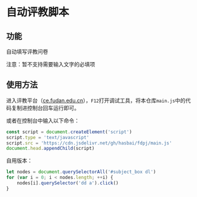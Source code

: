 # 自动评教脚本

## 功能

自动填写评教问卷

注意：暂不支持需要输入文字的必填项

## 使用方法

进入评教平台（[ce.fudan.edu.cn](http://ce.fudan.edu.cn)），`F12`打开调试工具，将本仓库`main.js`中的代码复制进控制台回车运行即可。

或者在控制台中输入以下命令：

```js
const script = document.createElement('script')
script.type = 'text/javascript'
script.src = 'https://cdn.jsdelivr.net/gh/hasbai/fdpj/main.js'
document.head.appendChild(script)
```

自用版本：

```js
let nodes = document.querySelectorAll('#subject_box dl')
for (var i = 0; i < nodes.length; ++i) {
    nodes[i].querySelector('dd a').click()
}
```
